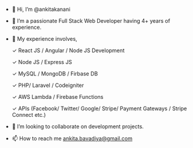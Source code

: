 - 👋 Hi, I’m @ankitakanani

- 👀 I’m a passionate Full Stack Web Developer having 4+ years of experience.

- 🌱 My experience involves,

   ✓ React JS / Angular / Node JS Development

   ✓ Node JS / Express JS

   ✓ MySQL / MongoDB / Firbase DB

   ✓ PHP/ Laravel / Codeigniter

   ✓ AWS Lambda / Firebase Functions

   ✓ APIs (Facebook/ Twitter/ Google/ Stripe/ Payment Gateways / Stripe Connect etc.)


- 💞️ I’m looking to collaborate on development projects.

- 📫 How to reach me 
ankita.bavadiya@gmail.com

<!---
ankitakanani/ankitakanani is a ✨ special ✨ repository because its `README.md` (this file) appears on your GitHub profile.
You can click the Preview link to take a look at your changes.
--->
